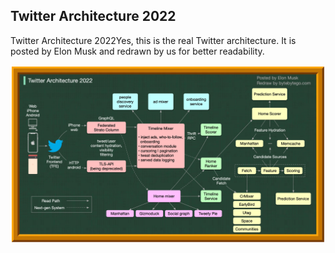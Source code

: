 ## Twitter Architecture 2022
Twitter Architecture 2022Yes, this is the real Twitter architecture. It is posted by Elon Musk and redrawn by us for better readability.<p>
  <img src="../images/twitter-arch.jpeg" />
</p>